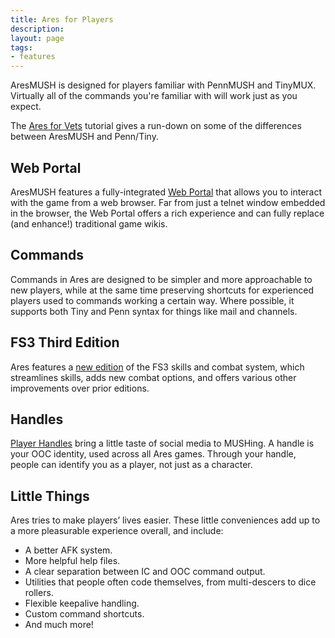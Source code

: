 ```yaml
---
title: Ares for Players
description:
layout: page
tags: 
- features
---
```


AresMUSH is designed for players familiar with PennMUSH and TinyMUX.  Virtually all of the commands you're familiar with will work just as you expect.  

The [Ares for Vets](/tutorials/play/ares-for-vets) tutorial gives a run-down on some of the differences between AresMUSH and Penn/Tiny.

## Web Portal

AresMUSH features a fully-integrated [Web Portal](/web-portal) that allows you to interact with the game from a web browser.  Far from just a telnet window embedded in the browser, the Web Portal offers a rich experience and can fully replace (and enhance!) traditional game wikis.

## Commands

Commands in Ares are designed to be simpler and more approachable to new players, while at the same time preserving shortcuts for experienced players used to commands working a certain way.  Where possible, it supports both Tiny and Penn syntax for things like mail and channels.

## FS3 Third Edition

Ares features a [new edition](/fs3/fs3-3) of the FS3 skills and combat system, which streamlines skills, adds new combat options, and offers various other improvements over prior editions.

## Handles

[Player Handles](/handles) bring a little taste of social media to MUSHing. A handle is your OOC identity, used across all Ares games. Through your handle, people can identify you as a player, not just as a character.

## Little Things

Ares tries to make players’ lives easier.  These little conveniences add up to a more pleasurable experience overall, and include:

* A better AFK system.
* More helpful help files.
* A clear separation between IC and OOC command output.
* Utilities that people often code themselves,  from multi-descers to dice rollers.
* Flexible keepalive handling.
* Custom command shortcuts.
* And much more!